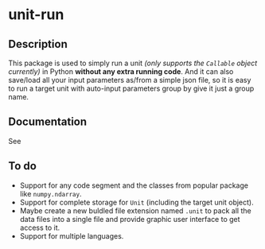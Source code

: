 # unit-run
## Description

This package is used to simply run a unit *(only supports the ``Callable`` object currently)* in Python **without any extra running code**. And it can also save/load all your input parameters as/from a simple json file, so it is easy to run a target unit with auto-input parameters group by give it just a group name.

## Documentation
See 


## To do
- Support for any code segment and the classes from popular package like `numpy.ndarray`.
- Support for complete storage for `Unit` (including the target unit object).
- Maybe create a new buldled file extension named `.unit` to pack all the data files into a single file and provide graphic user interface to get access to it.
- Support for multiple languages.